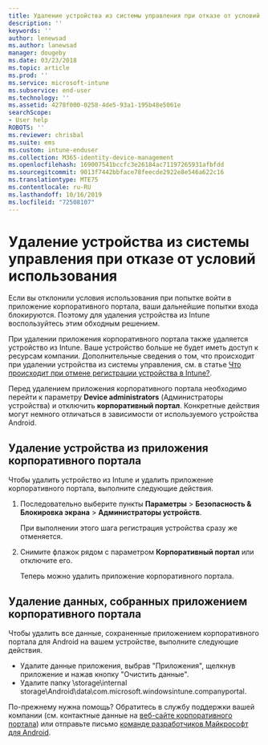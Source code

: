 ```yaml
---
title: Удаление устройства из системы управления при отказе от условий использования | Документы Майкрософт
description: ''
keywords: ''
author: lenewsad
ms.author: lanewsad
manager: dougeby
ms.date: 03/23/2018
ms.topic: article
ms.prod: ''
ms.service: microsoft-intune
ms.subservice: end-user
ms.technology: ''
ms.assetid: 4278f000-0258-4de5-93a1-195b48e5061e
searchScope:
- User help
ROBOTS: ''
ms.reviewer: chrisbal
ms.suite: ems
ms.custom: intune-enduser
ms.collection: M365-identity-device-management
ms.openlocfilehash: 169007541bccfc3e26184ac71197265931afbfdd
ms.sourcegitcommit: 9013f7442bbface78feecde2922e8e546a622c16
ms.translationtype: MTE75
ms.contentlocale: ru-RU
ms.lasthandoff: 10/16/2019
ms.locfileid: "72508107"
---
```

# <a name="remove-your-device-from-management-if-you-declined-terms-of-use"></a>Удаление устройства из системы управления при отказе от условий использования

Если вы отклонили условия использования при попытке войти в приложение корпоративного портала, ваши дальнейшие попытки входа блокируются. Поэтому для удаления устройства из Intune воспользуйтесь этим обходным решением.

При удалении приложения корпоративного портала также удаляется устройство из Intune. Ваше устройство больше не будет иметь доступ к ресурсам компании. Дополнительные сведения о том, что происходит при удалении устройства из системы управления, см. в статье [Что происходит при отмене регистрации устройства в Intune?](what-happens-if-you-unenroll-your-device-from-intune-android.md).

Перед удалением приложения корпоративного портала необходимо перейти к параметру **Device administrators** (Администраторы устройства) и отключить **корпоративный портал**. Конкретные действия могут немного отличаться в зависимости от используемого устройства Android.

## <a name="removing-the-device-from-the-company-portal-app"></a>Удаление устройства из приложения корпоративного портала

Чтобы удалить устройство из Intune и удалить приложение корпоративного портала, выполните следующие действия.

1. Последовательно выберите пункты **Параметры** &gt; **Безопасность &amp; Блокировка экрана** &gt; **Администраторы устройств**.

    При выполнении этого шага регистрация устройства сразу же отменяется.

2. Снимите флажок рядом с параметром **Корпоративный портал** или отключите его.

    Теперь можно удалить приложение корпоративного портала.

## <a name="removing-data-collected-by-the-company-portal-app"></a>Удаление данных, собранных приложением корпоративного портала

Чтобы удалить все данные, сохраненные приложением корпоративного портала для Android на вашем устройстве, выполните следующие действия.

- Удалите данные приложения, выбрав "Приложения", щелкнув приложение и нажав кнопку "Очистить данные".
- Удалите папку \storage\internal storage\Android\data\com.microsoft.windowsintune.companyportal.


По-прежнему нужна помощь? Обратитесь в службу поддержки вашей компании (см. контактные данные на [веб-сайте корпоративного портала](https://go.microsoft.com/fwlink/?linkid=2010980)) или отправьте письмо <a href="mailto:wintunedroidfbk@microsoft.com?subject=I'm having unenrolling my Android device&body=Describe the issue you're experiencing here.">команде разработчиков Майкрософт для Android</a>.
